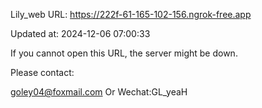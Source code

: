 Lily_web URL: https://222f-61-165-102-156.ngrok-free.app

Updated at: 2024-12-06 07:00:33

If you cannot open this URL, the server might be down.

Please contact: 

goley04@foxmail.com Or Wechat:GL_yeaH